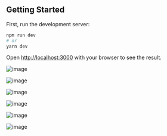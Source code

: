 ## Getting Started

First, run the development server:

```bash
npm run dev
# or
yarn dev
```

Open [http://localhost:3000](http://localhost:3000) with your browser to see the result.

![image](https://user-images.githubusercontent.com/46899938/182158170-57debd47-1105-4f46-8783-d04c5745c234.png)

![image](https://user-images.githubusercontent.com/46899938/182158353-aa23f09d-282e-4201-8351-836720b82147.png)

![image](https://user-images.githubusercontent.com/46899938/182158421-48342a8f-c2bb-4fd7-85cd-d91ababb211c.png)

![image](https://user-images.githubusercontent.com/46899938/182158477-5ade2f00-8117-4032-8698-9b7d0e3bba89.png)

![image](https://user-images.githubusercontent.com/46899938/182158557-b1645a1f-f536-4948-9cbe-ee913ff63882.png)

![image](https://user-images.githubusercontent.com/46899938/182158745-747c442d-68e7-4803-ba3e-1e2d72ddf8d7.png)


